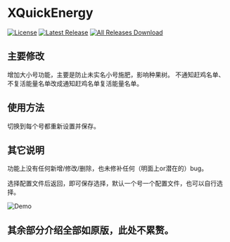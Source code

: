 # XQuickEnergy

[![License](https://img.shields.io/github/license/buddingworld/XQuickEnergy.svg)](LICENSE)
[![Latest Release](https://img.shields.io/github/release/buddingworld/XQuickEnergy.svg)](../../releases)
[![All Releases Download](https://img.shields.io/github/downloads/buddingworld/XQuickEnergy/total.svg)](../../releases)


## 主要修改
增加大小号功能，主要是防止未实名小号施肥，影响种果树。
不通知赶鸡名单、不复活能量名单改成通知赶鸡名单复活能量名单。
## 使用方法
切换到每个号都重新设置并保存。
## 其它说明
功能上没有任何新增/修改/删除，也未修补任何（明面上or潜在的）bug。

选择配置文件后返回，即可保存选择，默认一个号一个配置文件，也可以自行选择。

![Demo](https://raw.githubusercontent.com/buddingworld/XQuickEnergy/master/Screenshot_2023-09-05-22-44-22-750.jpg "Demo")

##  其余部分介绍全部如原版，此处不累赘。
